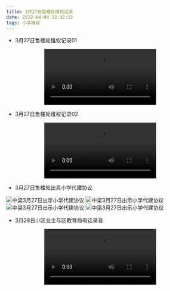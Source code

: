 ```yaml
---
title: 3月27日售楼处维权记录
date: 2022-04-04 12:32:22
tags: 小学维权
---
```


- 3月27日售楼处维权记录01

<video src="/3月27日售楼处维权记录/3月27日售楼处维权记录01.mp4" controls="controls" style="max-width: 100%; display: block; margin-left: auto; margin-right: auto;">
your browser does not support the video tag
</video>

- 3月27日售楼处维权记录02

<video src="/3月27日售楼处维权记录/3月27日售楼处维权记录02.mp4" controls="controls" style="max-width: 100%; display: block; margin-left: auto; margin-right: auto;">
your browser does not support the video tag
</video>

- 3月27日售楼处出具小学代建协议

![中梁3月27日出示小学代建协议](中梁3月27日出示小学代建协议01.jpg)
![中梁3月27日出示小学代建协议](中梁3月27日出示小学代建协议02.jpg)
![中梁3月27日出示小学代建协议](中梁3月27日出示小学代建协议03.jpg)
![中梁3月27日出示小学代建协议](中梁3月27日出示小学代建协议04.jpg)

- 3月28日小区业主与区教育局电话录音

<video src="/3月27日售楼处维权记录/3月28日小区业主与区教育局电话录音.m4a" controls="controls" style="max-width: 100%; display: block; margin-left: auto; margin-right: auto;">
your browser does not support the video tag
</video>